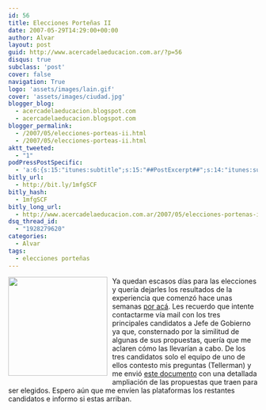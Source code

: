 ```yaml
---
id: 56
title: Elecciones Porteñas II
date: 2007-05-29T14:29:00+00:00
author: Alvar
layout: post
guid: http://www.acercadelaeducacion.com.ar/?p=56
disqus: true
subclass: 'post'
cover: false
navigation: True
logo: 'assets/images/lain.gif'
cover: 'assets/images/ciudad.jpg'
blogger_blog:
  - acercadelaeducacion.blogspot.com
  - acercadelaeducacion.blogspot.com
blogger_permalink:
  - /2007/05/elecciones-porteas-ii.html
  - /2007/05/elecciones-porteas-ii.html
aktt_tweeted:
  - "1"
podPressPostSpecific:
  - 'a:6:{s:15:"itunes:subtitle";s:15:"##PostExcerpt##";s:14:"itunes:summary";s:15:"##PostExcerpt##";s:15:"itunes:keywords";s:17:"##WordPressCats##";s:13:"itunes:author";s:10:"##Global##";s:15:"itunes:explicit";s:7:"Default";s:12:"itunes:block";s:7:"Default";}'
bitly_url:
  - http://bit.ly/1mfgSCF
bitly_hash:
  - 1mfgSCF
bitly_long_url:
  - http://www.acercadelaeducacion.com.ar/2007/05/elecciones-portenas-ii/
dsq_thread_id:
  - "1928279620"
categories:
  - Alvar
tags:
  - elecciones porteñas
---
```

<a href="http://farm1.static.flickr.com/42/104206486_72fa271ada.jpg?v=0"><img src="http://farm1.static.flickr.com/42/104206486_72fa271ada.jpg?v=0" style="margin: 0pt 10px 10px 0pt; float: left; cursor: pointer; width: 200px" border="0" /></a>Ya quedan escasos días para las elecciones y quería dejarles los resultados de la experiencia que comenzó hace unas semanas <a href="http://acercadelaeducacion.blogspot.com/2007/05/elecciones-porteas.html">por acá</a>.
Les recuerdo que intente contactarme vía mail con los tres principales candidatos a Jefe de Gobierno ya que, consternado por la similitud de algunas de sus propuestas, quería que me aclaren cómo las llevarían a cabo.
De los tres candidatos solo el equipo de uno de ellos contesto mis preguntas (Tellerman) y me envió <a href="http://docs.google.com/Doc?id=dg936ns6_46fm7j3x">este documento</a> con una detallada ampliación de las propuestas que traen para ser elegidos.
Espero aún que me envíen las plataformas los restantes candidatos e informo si estas arriban.
